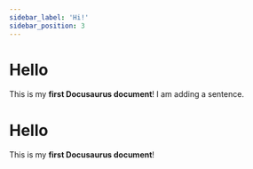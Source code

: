 ```yaml
---
sidebar_label: 'Hi!'
sidebar_position: 3
---
```


# Hello

This is my **first Docusaurus document**!
I am adding a sentence.


# Hello

This is my **first Docusaurus document**!